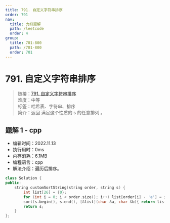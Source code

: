 ```yaml
---
title: 791. 自定义字符串排序
order: 791
nav:
  title: 力扣题解
  path: /leetcode
  order: 4
group:
  title: 701-800
  path: /701-800
  order: 701
---
```


# 791. 自定义字符串排序
    
> 链接：[791. 自定义字符串排序](https://leetcode.cn/problems/custom-sort-string/)  
> 难度：中等  
> 标签：哈希表、字符串、排序  
> 简介：返回 满足这个性质的 s 的任意排列 。
      
## 题解 1 - cpp
- 编辑时间：2022.11.13
- 执行用时：0ms
- 内存消耗：6.1MB
- 编程语言：cpp
- 解法介绍：遍历后排序。
```cpp
class Solution {
public:
    string customSortString(string order, string s) {
        int list[26] = {0};
        for (int i = 0; i < order.size(); i++) list[order[i] - 'a'] = i;
        sort(s.begin(), s.end(), [&list](char &a, char &b){ return list[a - 'a'] < list[b - 'a']; });
        return s;
    }
};
```

      